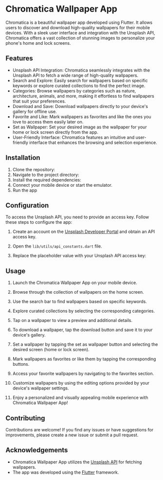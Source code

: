 Chromatica Wallpaper App
========================

Chromatica is a beautiful wallpaper app developed using Flutter. It allows users to discover and download high-quality wallpapers for their mobile devices. With a sleek user interface and integration with the Unsplash API, Chromatica offers a vast collection of stunning images to personalize your phone's home and lock screens.

Features
--------

-   Unsplash API Integration: Chromatica seamlessly integrates with the Unsplash API to fetch a wide range of high-quality wallpapers.
-   Search and Explore: Easily search for wallpapers based on specific keywords or explore curated collections to find the perfect image.
-   Categories: Browse wallpapers by categories such as nature, architecture, animals, and more, making it effortless to find wallpapers that suit your preferences.
-   Download and Save: Download wallpapers directly to your device's gallery for offline use.
-   Favorite and Like: Mark wallpapers as favorites and like the ones you love to access them easily later on.
-   Set as Wallpaper: Set your desired image as the wallpaper for your home or lock screen directly from the app.
-   User-Friendly Interface: Chromatica features an intuitive and user-friendly interface that enhances the browsing and selection experience.


Installation
------------

1.  Clone the repository:
2.  Navigate to the project directory:
3.  Install the required dependencies:
4.  Connect your mobile device or start the emulator.
5.  Run the app

Configuration
-------------

To access the Unsplash API, you need to provide an access key. Follow these steps to configure the app:

1.  Create an account on the [Unsplash Developer Portal](https://unsplash.com/developers) and obtain an API access key.

2.  Open the `lib/utils/api_constants.dart` file.

3.  Replace the placeholder value with your Unsplash API access key:

Usage
-----

1.  Launch the Chromatica Wallpaper App on your mobile device.

2.  Browse through the collection of wallpapers on the home screen.

3.  Use the search bar to find wallpapers based on specific keywords.

4.  Explore curated collections by selecting the corresponding categories.

5.  Tap on a wallpaper to view a preview and additional details.

6.  To download a wallpaper, tap the download button and save it to your device's gallery.

7.  Set a wallpaper by tapping the set as wallpaper button and selecting the desired screen (home or lock screen).

8.  Mark wallpapers as favorites or like them by tapping the corresponding buttons.

9.  Access your favorite wallpapers by navigating to the favorites section.

10. Customize wallpapers by using the editing options provided by your device's wallpaper settings.

11. Enjoy a personalized and visually appealing mobile experience with Chromatica Wallpaper App!

Contributing
------------

Contributions are welcome! If you find any issues or have suggestions for improvements, please create a new issue or submit a pull request.

Acknowledgements
----------------

-   Chromatica Wallpaper App utilizes the [Unsplash API](https://unsplash.com/developers) for fetching wallpapers.
-   The app was developed using the [Flutter](https://flutter.dev/) framework.

